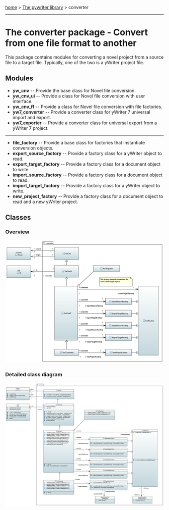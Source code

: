 [home](../index) > [The pywriter library](pywriter) > converter

---

# The converter package - Convert from one file format to another

This package contains modules for converting a novel project from a source file to 
a target file. Typically, one of the two is a yWriter project file. 

## Modules

- **yw_cnv** -- Provide the base class for Novel file conversion.
- **yw_cnv_ui** -- Provide a class for Novel file conversion with user interface.
- **yw_cnv_ff** -- Provide a class for Novel file conversion with file factories.
- **yw7_converter** -- Provide a converter class for yWriter 7 universal import and export.
- **yw7_exporter** -- Provide a converter class for universal export from a yWriter 7 project.

---

- **file_factory** -- Provide a base class for factories that instantiate conversion objects.
- **export_source_factory** -- Provide a factory class for a yWriter object to read.
- **export_target_factory** -- Provide a factory class for a document object to write.
- **import_source_factory** -- Provide a factory class for a document object to read.
- **import_target_factory** -- Provide a factory class for a yWriter object to write.
- **new_project_factory** -- Provide a factory class for a document object to read and a new yWriter project.


## Classes

### Overview

![converter package class diagram](img/converter_package_class_diagram.png)

### Detailed class diagram

![converter package detailed class diagram](img/converter_package_detailed_class_diagram.png)
